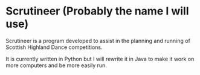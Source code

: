 # Scrutineer (Probably the name I will use)

Scrutineer is a program developed to assist in the planning and running of Scottish Highland Dance competitions.

It is currently written in Python but I will rewrite it in Java to make it work on more computers and be more easily run.
